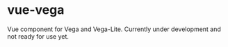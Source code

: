 # vue-vega
Vue component for Vega and Vega-Lite. Currently under development and not ready for use yet. 
